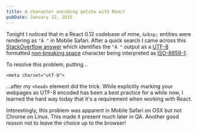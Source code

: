 ```yaml
---
title: A character encoding gotcha with React
pubDate: January 12, 2015
---
```


Tonight I noticed that in a React 0.12 codebase of mine, `&nbsp;` entities were rendering as `"Â "` in Mobile Safari. After a quick search I came across this [StackOverflow answer](http://stackoverflow.com/a/1462039) which identifies the `"Â "` output as a [UTF-8](http://en.wikipedia.org/wiki/UTF-8) formatted [non-breaking space](http://en.wikipedia.org/wiki/Non-breaking_space#Encodings) character being interpreted as [ISO-8859-1](http://en.wikipedia.org/wiki/ISO/IEC_8859-1).

To resolve this problem, putting...

    <meta charset="utf-8">

...after my `<head>` element did the trick. While explicitly marking your webpages as UTF-8 encoded has been a best practice for a while now, I learned the hard way today that it's a requirement when working with React.

Interestingly, this problem was apparent in Mobile Safari on OSX but not Chrome on Linux. This made it present much later in QA. Another good reason not to leave the choice up to the browser!
